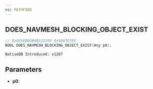 ```yaml
---
ns: PATHFIND
---
```

## DOES_NAVMESH_BLOCKING_OBJECT_EXIST

```c
// 0x0EAEB0DB4B132399 0x4B67D7EE
BOOL DOES_NAVMESH_BLOCKING_OBJECT_EXIST(Any p0);
```

```
NativeDB Introduced: v1207
```

## Parameters
* **p0**:
